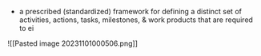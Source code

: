 - a prescribed (standardized) framework for defining a distinct set of activities, actions, tasks, milestones, & work products that are required to ei

![[Pasted image 20231101000506.png]]